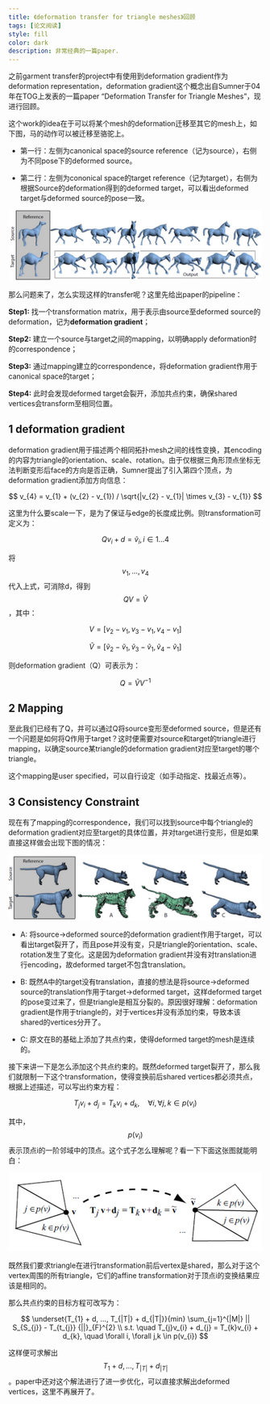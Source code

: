 ```yaml
---
title: 《deformation transfer for triangle meshes》回顾
tags: [论文阅读]
style: fill
color: dark
description: 非常经典的一篇paper.
---
```



之前garment transfer的project中有使用到deformation gradient作为deformation representation，deformation gradient这个概念出自Sumner于04年在TOG上发表的一篇paper “Deformation Transfer for Triangle Meshes”，现进行回顾。


这个work的idea在于可以将某个mesh的deformation迁移至其它的mesh上，如下图，马的动作可以被迁移至骆驼上。

* 第一行：左侧为canonical space的source reference（记为source），右侧为不同pose下的deformed source。

* 第二行：左侧为cononical space的target reference（记为target），右侧为根据Source的deformation得到的deformed target，可以看出deformed target与deformed source的pose一致。

![alt text](/blog_resources/deformation_transfer/overview.PNG)


那么问题来了，怎么实现这样的transfer呢？这里先给出paper的pipeline：

**Step1:** 找一个transformation matrix，用于表示由source至deformed source的deformation，记为**deformation gradient**；

**Step2:** 建立一个source与target之间的mapping，以明确apply deformation时的correspondence；

**Step3:** 通过mapping建立的correspondence，将deformation gradient作用于canonical space的target；

**Step4:** 此时会发现deformed target会裂开，添加共点约束，确保shared vertices会transform至相同位置。


## 1 deformation gradient

deformation gradient用于描述两个相同拓扑mesh之间的线性变换，其encoding的内容为triangle的orientation、scale、rotation。由于仅根据三角形顶点坐标无法判断变形后face的方向是否正确，Sumner提出了引入第四个顶点，为deformation gradient添加方向信息：

$$ v_{4} = v_{1} + (v_{2} - v_{1}) / \sqrt{|v_{2} - v_{1}| \times v_{3} - v_{1}} $$

这里为什么要scale一下，是为了保证与edge的长度成比例。则transformation可定义为：

$$ Qv_{i} + d = \tilde{v}_{i}, i \in 1...4 $$

将$$ v_{1},...,v_{4} $$ 代入上式，可消除d，得到$$ QV = \tilde{V} $$，其中：

$$ V = [v_{2} - v_{1}, v_{3} - v_{1}, v_{4} - v_{1}] $$

$$ \tilde{V} = [\tilde{v}_{2} - \tilde{v}_{1}, \tilde{v}_{3} - \tilde{v}_{1}, \tilde{v}_{4} - \tilde{v}_{1}] $$


则deformation gradient（Q）可表示为：

$$ Q = \tilde{V}V^{-1} $$


## 2 Mapping


至此我们已经有了Q，并可以通过Q将source变形至deformed source，但是还有一个问题是如何将Q作用于target？这时便需要对source和target的triangle进行mapping，以确定source某triangle的deformation gradient对应至target的哪个triangle。

这个mapping是user specified，可以自行设定（如手动指定、找最近点等）。


## 3 Consistency Constraint

现在有了mapping的correspondence，我们可以找到source中每个triangle的deformation gradient对应至target的具体位置，并对target进行变形，但是如果直接这样做会出现下图的情况：


![alt text](/blog_resources/deformation_transfer/wo_cons.PNG)


* A: 将source->deformed source的deformation gradient作用于target，可以看出target裂开了，而且pose并没有变，只是triangle的orientation、scale、rotation发生了变化。这是因为deformation gradient并没有对translation进行encoding，故deformed target不包含translation。

* B: 既然A中的target没有translation，直接的想法是将source->deformed source的translation作用于target->deformed target，这样deformed target的pose变过来了，但是triangle是相互分裂的。原因很好理解：deformation gradient是作用于triangle的，对于vertices并没有添加约束，导致本该shared的vertices分开了。

* C: 原文在B的基础上添加了共点约束，使得deformed target的mesh是连续的。

接下来讲一下是怎么添加这个共点约束的。既然deformed target裂开了，那么我们就限制一下这个transformation，使得变换前后shared vertices都必须共点，根据上述描述，可以写出约束方程：

$$ T_{j}v_{i} + d_{j} = T_{k}v_{i} + d_{k}, \quad \forall i, \forall j,k \in p(v_{i}) $$

其中，$$ p(v_i) $$表示顶点i的一阶邻域中的顶点。这个式子怎么理解呢？看一下下面这张图就能明白：

![alt text](/blog_resources/deformation_transfer/cons.PNG)

既然我们要求triangle在进行transformation前后vertex是shared，那么对于这个vertex周围的所有triangle，它们的affine transformation对于顶点i的变换结果应该是相同的。

那么共点约束的目标方程可改写为：

$$ \underset{T_{1} + d, ..., T_{|T|} + d_{|T|}}{min} \sum_{j=1}^{|M|} || S_{S_{j}} - T_{t_{j}} {||}_{F}^{2} \\ s.t. \quad T_{j}v_{i} + d_{j} = T_{k}v_{i} + d_{k}, \quad \forall i, \forall j,k \in p(v_{i}) $$

这样便可求解出 $$ T_{1} + d, ..., T_{|T|} + d_{|T|} $$ 。paper中还对这个解法进行了进一步优化，可以直接求解出deformed vertices，这里不再展开了。